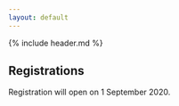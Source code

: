 ```yaml
---
layout: default
---
```


{% include header.md %}

## Registrations

Registration will open on 1 September 2020.

<!-- Register at [https://eurobioc-2020.eventbrite.co.uk](https://eurobioc-2020.eventbrite.co.uk)

- Students: 50 euros
- Faculty: 100 euros
- Industry: 125 euros

We will accept up to 120 participants on a first come first served
basis. 
-->

